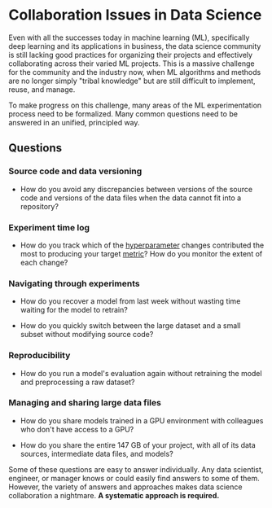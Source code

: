 # Collaboration Issues in Data Science

Even with all the successes today in machine learning (ML), specifically deep
learning and its applications in business, the data science community is still
lacking good practices for organizing their projects and effectively
collaborating across their varied ML projects. This is a massive challenge for
the community and the industry now, when ML algorithms and methods are no longer
simply "tribal knowledge" but are still difficult to implement, reuse, and
manage.

To make progress on this challenge, many areas of the ML experimentation process
need to be formalized. Many common questions need to be answered in an unified,
principled way.

## Questions

### Source code and data versioning

- How do you avoid any discrepancies between versions of the source code and
  versions of the data files when the data cannot fit into a repository?

### Experiment time log

- How do you track which of the
  [hyperparameter](<https://en.wikipedia.org/wiki/Hyperparameter_(machine_learning)>)
  changes contributed the most to producing your target
  [metric](/doc/command-reference/metrics)? How do you monitor the extent of
  each change?

### Navigating through experiments

- How do you recover a model from last week without wasting time waiting for the
  model to retrain?

- How do you quickly switch between the large dataset and a small subset without
  modifying source code?

### Reproducibility

- How do you run a model's evaluation again without retraining the model and
  preprocessing a raw dataset?

### Managing and sharing large data files

- How do you share models trained in a GPU environment with colleagues who don't
  have access to a GPU?

- How do you share the entire 147 GB of your project, with all of its data
  sources, intermediate data files, and models?

Some of these questions are easy to answer individually. Any data scientist,
engineer, or manager knows or could easily find answers to some of them.
However, the variety of answers and approaches makes data science collaboration
a nightmare. **A systematic approach is required.**
